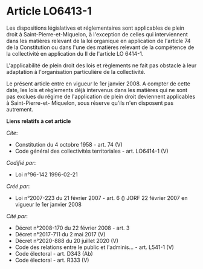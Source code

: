 # Article LO6413-1

Les dispositions législatives et réglementaires sont applicables de plein droit à Saint-Pierre-et-Miquelon, à l'exception de
celles qui interviennent dans les matières relevant de la loi organique en application de l'article 74 de la Constitution ou
dans l'une des matières relevant de la compétence de la collectivité en application du II de l'article LO 6414-1. 

L'applicabilité de plein droit des lois et règlements ne fait pas obstacle à leur adaptation à l'organisation particulière de
la collectivité. 

Le présent article entre en vigueur le 1er janvier 2008. A compter de cette date, les lois et règlements déjà intervenus dans
les matières qui ne sont pas exclues du régime de l'application de plein droit deviennent applicables à Saint-Pierre-et-
Miquelon, sous réserve qu'ils n'en disposent pas autrement.

**Liens relatifs à cet article**

_Cite_:

  - Constitution du 4 octobre 1958 - art. 74 (V)
  - Code général des collectivités territoriales - art. LO6414-1 (V)

_Codifié par_:

  - Loi n°96-142 1996-02-21

_Créé par_:

  - Loi n°2007-223 du 21 février 2007 - art. 6 () JORF 22 février 2007 en vigueur le 1er janvier 2008

_Cité par_:

  - Décret n°2008-170 du 22 février 2008 - art. 3
  - Décret n°2017-711 du 2 mai 2017 (V)
  - Décret n°2020-888 du 20 juillet 2020 (V)
  - Code des relations entre le public et l'adminis... - art. L541-1 (V)
  - Code électoral - art. D343 (Ab)
  - Code électoral - art. R333 (V)
